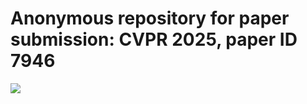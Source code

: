 # Anonymous repository for paper submission: CVPR 2025, paper ID 7946

<img src="gif/show_generated.mp4">
